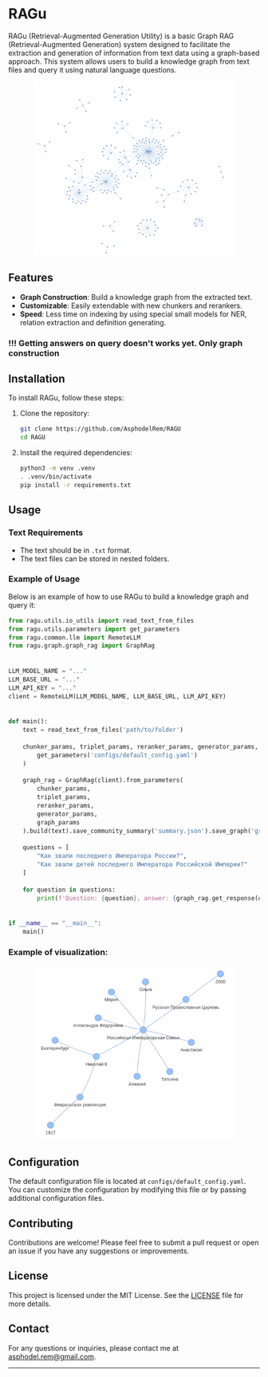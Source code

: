 # RAGu

RAGu (Retrieval-Augmented Generation Utility) is a basic Graph RAG (Retrieval-Augmented Generation) system designed to facilitate the extraction and generation of information from text data using a graph-based approach. This system allows users to build a knowledge graph from text files and query it using natural language questions.

<p align="center">
  <img src="examples/example_of_visualization.png" width="400" height="350">
</p>

## Features

- **Graph Construction**: Build a knowledge graph from the extracted text.
- **Customizable**: Easily extendable with new chunkers and rerankers.
- **Speed**: Less time on indexing by using special small models for NER, relation extraction and definition generating.

### !!! Getting answers on query doesn't works yet. Only graph construction

## Installation

To install RAGu, follow these steps:

1. Clone the repository:
   ```bash
   git clone https://github.com/AsphodelRem/RAGU
   cd RAGU
   ```

2. Install the required dependencies:
   ```bash
   python3 -m venv .venv
   . .venv/bin/activate
   pip install -r requirements.txt
   ```

## Usage

### Text Requirements

- The text should be in `.txt` format.
- The text files can be stored in nested folders.

### Example of Usage

Below is an example of how to use RAGu to build a knowledge graph and query it:

```python
from ragu.utils.io_utils import read_text_from_files
from ragu.utils.parameters import get_parameters
from ragu.common.llm import RemoteLLM
from ragu.graph.graph_rag import GraphRag


LLM_MODEL_NAME = "..."
LLM_BASE_URL = "..."
LLM_API_KEY = "..."
client = RemoteLLM(LLM_MODEL_NAME, LLM_BASE_URL, LLM_API_KEY)


def main():
    text = read_text_from_files('path/to/folder')

    chunker_params, triplet_params, reranker_params, generator_params, graph_params = (
        get_parameters('configs/default_config.yaml')
    )
    
    graph_rag = GraphRag(client).from_parameters(
        chunker_params,
        triplet_params,
        reranker_params,
        generator_params,
        graph_params
    ).build(text).save_community_summary('summary.json').save_graph('graph.gml')

    questions = [
        "Как звали последнего Императора России?",
        "Как звали детей последнего Императора Российской Империи?"
    ]

    for question in questions:
        print(f'Question: {question}, answer: {graph_rag.get_response(question, client)}')


if __name__ == "__main__":
    main()
```

### Example of visualization:
<p align="center">
  <img src="examples/The%20House%20of%20Romanov.png" width="400" height="350">
</p>

## Configuration

The default configuration file is located at `configs/default_config.yaml`. You can customize the configuration by modifying this file or by passing additional configuration files.


## Contributing

Contributions are welcome! Please feel free to submit a pull request or open an issue if you have any suggestions or improvements.

## License

This project is licensed under the MIT License. See the [LICENSE](LICENSE) file for more details.

## Contact

For any questions or inquiries, please contact me at asphodel.rem@gmail.com.

---
